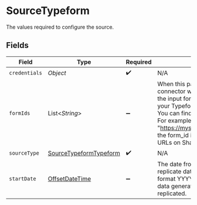# SourceTypeform

The values required to configure the source.


## Fields

| Field                                                                                                                                                                                                                                                                                                                            | Type                                                                                                                                                                                                                                                                                                                             | Required                                                                                                                                                                                                                                                                                                                         | Description                                                                                                                                                                                                                                                                                                                      | Example                                                                                                                                                                                                                                                                                                                          |
| -------------------------------------------------------------------------------------------------------------------------------------------------------------------------------------------------------------------------------------------------------------------------------------------------------------------------------- | -------------------------------------------------------------------------------------------------------------------------------------------------------------------------------------------------------------------------------------------------------------------------------------------------------------------------------- | -------------------------------------------------------------------------------------------------------------------------------------------------------------------------------------------------------------------------------------------------------------------------------------------------------------------------------- | -------------------------------------------------------------------------------------------------------------------------------------------------------------------------------------------------------------------------------------------------------------------------------------------------------------------------------- | -------------------------------------------------------------------------------------------------------------------------------------------------------------------------------------------------------------------------------------------------------------------------------------------------------------------------------- |
| `credentials`                                                                                                                                                                                                                                                                                                                    | *Object*                                                                                                                                                                                                                                                                                                                         | :heavy_check_mark:                                                                                                                                                                                                                                                                                                               | N/A                                                                                                                                                                                                                                                                                                                              |                                                                                                                                                                                                                                                                                                                                  |
| `formIds`                                                                                                                                                                                                                                                                                                                        | List<*String*>                                                                                                                                                                                                                                                                                                                   | :heavy_minus_sign:                                                                                                                                                                                                                                                                                                               | When this parameter is set, the connector will replicate data only from the input forms. Otherwise, all forms in your Typeform account will be replicated. You can find form IDs in your form URLs. For example, in the URL "https://mysite.typeform.com/to/u6nXL7" the form_id is u6nXL7. You can find form URLs on Share panel |                                                                                                                                                                                                                                                                                                                                  |
| `sourceType`                                                                                                                                                                                                                                                                                                                     | [SourceTypeformTypeform](../../models/shared/SourceTypeformTypeform.md)                                                                                                                                                                                                                                                          | :heavy_check_mark:                                                                                                                                                                                                                                                                                                               | N/A                                                                                                                                                                                                                                                                                                                              |                                                                                                                                                                                                                                                                                                                                  |
| `startDate`                                                                                                                                                                                                                                                                                                                      | [OffsetDateTime](https://docs.oracle.com/javase/8/docs/api/java/time/OffsetDateTime.html)                                                                                                                                                                                                                                        | :heavy_minus_sign:                                                                                                                                                                                                                                                                                                               | The date from which you'd like to replicate data for Typeform API, in the format YYYY-MM-DDT00:00:00Z. All data generated after this date will be replicated.                                                                                                                                                                    | 2021-03-01T00:00:00Z                                                                                                                                                                                                                                                                                                             |
